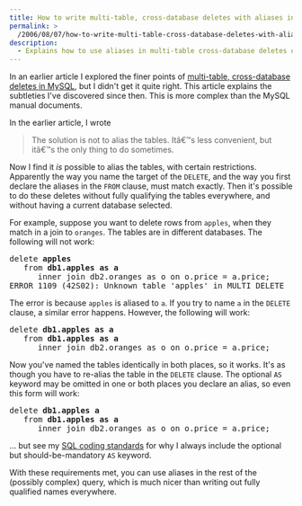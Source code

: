```yaml
---
title: How to write multi-table, cross-database deletes with aliases in MySQL
permalink: >
  /2006/08/07/how-to-write-multi-table-cross-database-deletes-with-aliases-in-mysql/
description:
  - Explains how to use aliases in multi-table cross-database deletes on MySQL.
---
```

In an earlier article I explored the finer points of [multi-table, cross-database deletes in MySQL][1], but I didn't get it quite right. This article explains the subtleties I've discovered since then. This is more complex than the MySQL manual documents.

In the earlier article, I wrote

<blockquote cite="/blog/2006/05/12/why-multi-table-cross-database-deletes-fail-in-mysql/">
  <p>
    The solution is not to alias the tables. Itâ€™s less convenient, but itâ€™s the only thing to do sometimes.
  </p>
</blockquote>

Now I find it *is* possible to alias the tables, with certain restrictions. Apparently the way you name the target of the `DELETE`, and the way you first declare the aliases in the `FROM` clause, must match exactly. Then it's possible to do these deletes without fully qualifying the tables everywhere, and without having a current database selected.

For example, suppose you want to delete rows from `apples`, when they match in a join to `oranges`. The tables are in different databases. The following will not work:

<pre>delete <strong>apples</strong>
   from <strong>db1.apples as a</strong>
      inner join db2.oranges as o on o.price = a.price;
ERROR 1109 (42S02): Unknown table 'apples' in MULTI DELETE</pre>

The error is because `apples` is aliased to `a`. If you try to name `a` in the `DELETE` clause, a similar error happens. However, the following will work:

<pre>delete <strong>db1.apples as a</strong>
   from <strong>db1.apples as a</strong>
      inner join db2.oranges as o on o.price = a.price;</pre>

Now you've named the tables identically in both places, so it works. It's as though you have to re-alias the table in the `DELETE` clause. The optional `AS` keyword may be omitted in one or both places you declare an alias, so even this form will work:

<pre>delete <strong>db1.apples a</strong>
   from <strong>db1.apples as a</strong>
      inner join db2.oranges as o on o.price = a.price;</pre>

&#8230; but see my [SQL coding standards][2] for why I always include the optional but should-be-mandatory `AS` keyword.

With these requirements met, you can use aliases in the rest of the (possibly complex) query, which is much nicer than writing out fully qualified names everywhere.

 [1]: /blog/2006/05/12/why-multi-table-cross-database-deletes-fail-in-mysql/
 [2]: /blog/2006/04/26/sql-coding-standards/
